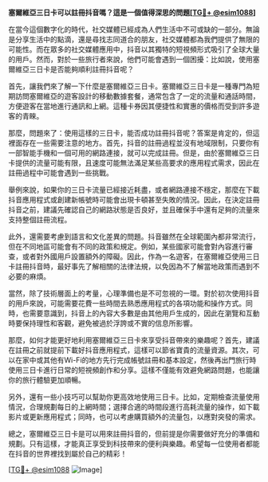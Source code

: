 **塞爾維亞三日卡可以註冊抖音嗎？這是一個值得深思的問題[[TG💪+ @esim1088](https://t.me/s/esim1088)]**

在當今這個數字化的時代，社交媒體已經成為人們生活中不可或缺的一部分。無論是分享生活中的點滴，還是尋找志同道合的朋友，社交媒體都為我們提供了無限的可能性。而在眾多的社交媒體應用中，抖音以其獨特的短視頻形式吸引了全球大量的用戶。然而，對於一些旅行者來說，他們可能會遇到一個困擾：比如說，使用塞爾維亞三日卡是否能夠順利註冊抖音呢？

首先，讓我們來了解一下什麼是塞爾維亞三日卡。塞爾維亞三日卡是一種專門為短期訪問塞爾維亞的遊客設計的移動數據套餐，通常包含了一定的流量和通話時間，方便遊客在當地進行通訊和上網。這種卡券因其便捷性和實惠的價格而受到許多遊客的青睞。

那麼，問題來了：使用這樣的三日卡，能否成功註冊抖音呢？答案是肯定的，但這裡面存在一些需要注意的地方。首先，抖音的註冊過程並沒有地域限制，只要你有一部智能手機和一個可用的網路連接，就可以完成註冊。但是，由於塞爾維亞三日卡提供的流量可能有限，且速度可能無法滿足某些高要求的應用程式需求，因此在註冊過程中可能會遇到一些挑戰。

舉例來說，如果你的三日卡流量已經接近耗盡，或者網路連接不穩定，那麼在下載抖音應用程式或創建新帳號時可能會出現卡頓甚至失敗的情況。因此，在決定註冊抖音之前，建議先確認自己的網路狀態是否良好，並且確保手中還有足夠的流量來支持整個註冊流程。

此外，還需要考慮到語言和文化差異的問題。抖音雖然在全球範圍內都非常流行，但在不同地區可能會有不同的政策和規定。例如，某些國家可能會對內容進行審查，或者對外國用戶設置額外的障礙。因此，作為一名遊客，在塞爾維亞使用三日卡註冊抖音時，最好事先了解相關的法律法規，以免因為不了解當地政策而遇到不必要的麻煩。

當然，除了技術層面上的考量，心理準備也是不可忽視的一環。對於初次使用抖音的用戶來說，可能需要花費一些時間去熟悉應用程式的各項功能和操作方式。同時，也需要意識到，抖音上的內容大多數是由其他用戶生成的，因此在瀏覽和互動時要保持理性和客觀，避免被過於浮誇或不實的信息所影響。

那麼，如何才能更好地利用塞爾維亞三日卡來享受抖音帶來的樂趣呢？首先，建議在註冊之前就提前下載好抖音應用程式，這樣可以節省寶貴的流量資源。其次，可以在家中或其他有Wi-Fi的地方先行完成帳號註冊和基本設定，然後再出門旅行時使用三日卡進行日常的短視頻創作和分享。這樣不僅能有效避免網路問題，也能讓你的旅行體驗更加順暢。

另外，還有一些小技巧可以幫助你更高效地使用三日卡。比如，定期檢查流量使用情況，合理規劃每日的上網時間；選擇合適的時間段進行高耗流量的操作，如下載影片或更新應用程式；同時，也可以考慮購買額外的流量包，以應對突發的需求。

總之，塞爾維亞三日卡是可以用來註冊抖音的，但前提是你需要做好充分的準備和規劃。只有這樣，才能真正享受到科技帶來的便利與樂趣。希望每一位使用者都能在抖音的世界裡找到屬於自己的精彩！

[[TG💪+ @esim1088](https://t.me/s/esim1088) ![Image](https://i.postimg.cc/4NQfJmqS/Snipaste-2025-05-13-00-14-12.png)]